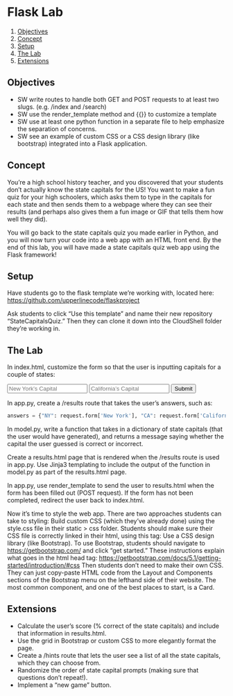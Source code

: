 # Flask Lab

1. [Objectives](#objectives)
2. [Concept](#concept)
3. [Setup](#setup)
4. [The Lab](#the-lab)
5. [Extensions](#extensions)

## Objectives

* SW write routes to handle both GET and POST requests to at least two slugs. (e.g. /index and /search)
* SW use the render_template method and {{}} to customize a template
* SW use at least one python function in a separate file to help emphasize the separation of concerns.
* SW see an example of custom CSS or a CSS design library (like bootstrap) integrated into a Flask application.

## Concept
You’re a high school history teacher, and you discovered that your students don’t actually know the state capitals for the US! You want to make a fun quiz for your high schoolers, which asks them to type in the capitals for each state and then sends them to a webpage where they can see their results (and perhaps also gives them a fun image or GIF that tells them how well they did).

You will go back to the state capitals quiz you made earlier in Python, and you will now turn your code into a web app with an HTML front end. By the end of this lab, you will have made a state capitals quiz web app using the Flask framework!

## Setup
Have students go to the flask template we’re working with, located here: https://github.com/upperlinecode/flaskproject

Ask students to click “Use this template” and name their new repository “StateCapitalsQuiz.” Then they can clone it down into the CloudShell folder they’re working in.

## The Lab

In index.html, customize the form so that the user is inputting capitals for a couple of states:

<form method="post" action="/results">
  <input type="text" name="New York" placeholder="New York’s Capital"/>
  <input type="text" name="California" placeholder="California’s Capital"/>
  <input type="submit" value="Submit"/>
</form>

In app.py, create a /results route that takes the user’s answers, such as:

```PYTHON
answers = {"NY": request.form['New York'], "CA": request.form['California']}
```

In model.py, write a function that takes in a dictionary of state capitals (that the user would have generated), and returns a message saying whether the capital the user guessed is correct or incorrect.

Create a results.html page that is rendered when the /results route is used in app.py. Use Jinja3 templating to include the output of the function in model.py as part of the results.html page.

In app.py, use render_template to send the user to results.html when the form has been filled out (POST request). If the form has not been completed, redirect the user back to index.html.

Now it’s time to style the web app. There are two approaches students can take to styling:
Build custom CSS (which they’ve already done) using the style.css file in their static > css folder. Students should make sure their CSS file is correctly linked in their html, using this tag:         <link rel="stylesheet" href="../static/css/style.css">
Use a CSS design library (like Bootstrap). To use Bootstrap, students should navigate to https://getbootstrap.com/ and click “get started.” These instructions explain what goes in the html head tag: https://getbootstrap.com/docs/5.1/getting-started/introduction/#css Then students don’t need to make their own CSS. They can just copy-paste HTML code from the Layout and Components sections of the Bootstrap menu on the lefthand side of their website. The most common component, and one of the best places to start, is a Card.

## Extensions

* Calculate the user’s score (% correct of the state capitals) and include that information in results.html.
* Use the grid in Bootstrap or custom CSS to more elegantly format the page.
* Create a /hints route that lets the user see a list of all the state capitals, which they can choose from.
* Randomize the order of state capital prompts (making sure that questions don’t repeat!).
* Implement a “new game” button.
